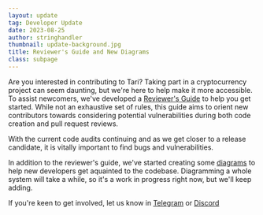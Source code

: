 ```yaml
---
layout: update
tag: Developer Update
date: 2023-08-25
author: stringhandler
thumbnail: update-background.jpg
title: Reviewer's Guide and New Diagrams
class: subpage
---
```


Are you interested in contributing to Tari? Taking part in a cryptocurrency project can seem daunting, but we're here to help make it more accessible. To assist newcomers, we've developed a [Reviewer's Guide](https://github.com/tari-project/tari/pull/5664) to help you get started. While not an exhaustive set of rules, this guide aims to orient new contributors towards considering potential vulnerabilities during both code creation and pull request reviews.

With the current code audits continuing and as we get closer to a release candidate, it is vitally important to find bugs and vulnerabilities.

In addition to the reviewer's guide, we've started creating some [diagrams](https://github.com/tari-project/tari/pull/5651) to help new developers get aquainted to the codebase. Diagramming a whole system will take a while, so it's a work in progress right now, but we'll keep adding.

If you're keen to get involved, let us know in [Telegram](https://t.me/tariproject) or [Discord](https://discord.gg/tari)
